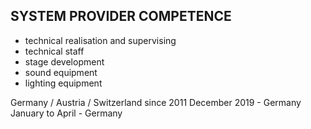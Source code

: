 ## SYSTEM PROVIDER COMPETENCE

+ technical realisation and supervising
+ technical staff
+ stage development
+ sound equipment
+ lighting equipment

Germany / Austria / Switzerland since 2011
December 2019 - Germany
January to April - Germany
